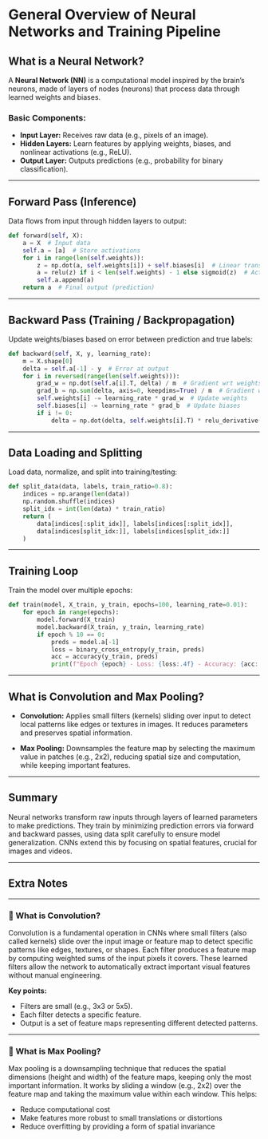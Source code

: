 # General Overview of Neural Networks and Training Pipeline

## What is a Neural Network?

A **Neural Network (NN)** is a computational model inspired by the brain’s neurons, made of layers of nodes (neurons) that process data through learned weights and biases.

### Basic Components:

* **Input Layer:** Receives raw data (e.g., pixels of an image).
* **Hidden Layers:** Learn features by applying weights, biases, and nonlinear activations (e.g., ReLU).
* **Output Layer:** Outputs predictions (e.g., probability for binary classification).

---

## Forward Pass (Inference)

Data flows from input through hidden layers to output:

```python
def forward(self, X):
    a = X  # Input data
    self.a = [a]  # Store activations
    for i in range(len(self.weights)):
        z = np.dot(a, self.weights[i]) + self.biases[i]  # Linear transformation
        a = relu(z) if i < len(self.weights) - 1 else sigmoid(z)  # Activation
        self.a.append(a)
    return a  # Final output (prediction)
```

---

## Backward Pass (Training / Backpropagation)

Update weights/biases based on error between prediction and true labels:

```python
def backward(self, X, y, learning_rate):
    m = X.shape[0]
    delta = self.a[-1] - y  # Error at output
    for i in reversed(range(len(self.weights))):
        grad_w = np.dot(self.a[i].T, delta) / m  # Gradient wrt weights
        grad_b = np.sum(delta, axis=0, keepdims=True) / m  # Gradient wrt biases
        self.weights[i] -= learning_rate * grad_w  # Update weights
        self.biases[i] -= learning_rate * grad_b  # Update biases
        if i != 0:
            delta = np.dot(delta, self.weights[i].T) * relu_derivative(self.a[i])  # Propagate error backward
```

---

## Data Loading and Splitting

Load data, normalize, and split into training/testing:

```python
def split_data(data, labels, train_ratio=0.8):
    indices = np.arange(len(data))
    np.random.shuffle(indices)
    split_idx = int(len(data) * train_ratio)
    return (
        data[indices[:split_idx]], labels[indices[:split_idx]],
        data[indices[split_idx:]], labels[indices[split_idx:]]
    )
```

---

## Training Loop

Train the model over multiple epochs:

```python
def train(model, X_train, y_train, epochs=100, learning_rate=0.01):
    for epoch in range(epochs):
        model.forward(X_train)
        model.backward(X_train, y_train, learning_rate)
        if epoch % 10 == 0:
            preds = model.a[-1]
            loss = binary_cross_entropy(y_train, preds)
            acc = accuracy(y_train, preds)
            print(f"Epoch {epoch} - Loss: {loss:.4f} - Accuracy: {acc:.4f}")
```

---

## What is Convolution and Max Pooling?

* **Convolution:** Applies small filters (kernels) sliding over input to detect local patterns like edges or textures in images. It reduces parameters and preserves spatial information.

* **Max Pooling:** Downsamples the feature map by selecting the maximum value in patches (e.g., 2x2), reducing spatial size and computation, while keeping important features.

---

## Summary

Neural networks transform raw inputs through layers of learned parameters to make predictions. They train by minimizing prediction errors via forward and backward passes, using data split carefully to ensure model generalization. CNNs extend this by focusing on spatial features, crucial for images and videos.

---

## Extra Notes

---

### 🧩 What is Convolution?

Convolution is a fundamental operation in CNNs where small filters (also called kernels) slide over the input image or feature map to detect specific patterns like edges, textures, or shapes. Each filter produces a feature map by computing weighted sums of the input pixels it covers. These learned filters allow the network to automatically extract important visual features without manual engineering.

**Key points:**

* Filters are small (e.g., 3x3 or 5x5).
* Each filter detects a specific feature.
* Output is a set of feature maps representing different detected patterns.

---

### 🧩 What is Max Pooling?

Max pooling is a downsampling technique that reduces the spatial dimensions (height and width) of the feature maps, keeping only the most important information. It works by sliding a window (e.g., 2x2) over the feature map and taking the maximum value within each window. This helps:

* Reduce computational cost
* Make features more robust to small translations or distortions
* Reduce overfitting by providing a form of spatial invariance
